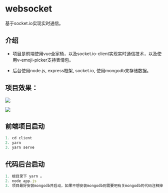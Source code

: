 # websocket
基于socket.io实现实时通信。

## 介绍
- 项目是前端使用vue全家桶，以及socket.io-client实现实时通信技术，以及使用v-emoji-picker支持表情包。

- 后台使用node.js, express框架, socket.io, 使用mongodb来存储数据。

## 项目效果：

![](C:\Users\ASUS\Desktop\1596417412(1).jpg)



![](C:\Users\ASUS\Desktop\1596417591(1).jpg)



## 前端项目启动

```javascript
1. cd client
2. yarn 
3. yarn serve
```

## 代码后台启动

```javascript
1. 根目录下 yarn 。
2. node app.js
3. 项目最好安装mongodb并启动，如果不想安装mongodb则需要吧有关mongodb的代码注释掉。
```

